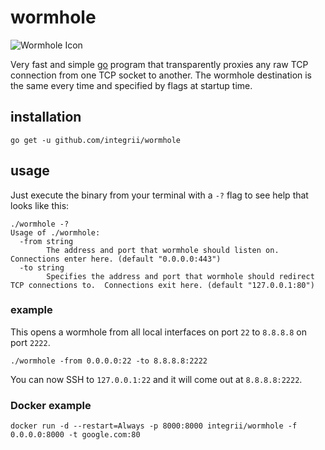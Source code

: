 # wormhole

![Wormhole Icon](https://raw.githubusercontent.com/integrii/wormhole/master/icon.png)

Very fast and simple [go](https://golang.org) program that transparently proxies any raw TCP connection from one TCP socket to another.  The wormhole destination is the same every time and specified by flags at startup time.

## installation
`go get -u github.com/integrii/wormhole`

## usage

Just execute the binary from your terminal with a `-?` flag to see help that looks like this:

```
./wormhole -?
Usage of ./wormhole:
  -from string
    	The address and port that wormhole should listen on.  Connections enter here. (default "0.0.0.0:443")
  -to string
    	Specifies the address and port that wormhole should redirect TCP connections to.  Connections exit here. (default "127.0.0.1:80")
```


### example

This opens a wormhole from all local interfaces on port `22` to `8.8.8.8` on port `2222`.

`./wormhole -from 0.0.0.0:22 -to 8.8.8.8:2222`

You can now SSH to `127.0.0.1:22` and it will come out at `8.8.8.8:2222`.


### Docker example

```docker
docker run -d --restart=Always -p 8000:8000 integrii/wormhole -f 0.0.0.0:8000 -t google.com:80
```

